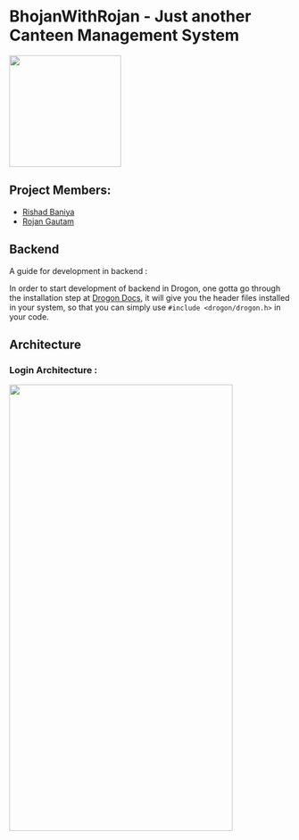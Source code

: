 # BhojanWithRojan - Just another Canteen Management System

<img src="https://user-images.githubusercontent.com/54678051/196235289-0b9ac354-d8bc-4f54-9101-2a789817359c.png" width="200" height="200">

## Project Members:
- [Rishad Baniya](https://github.com/rishadbaniya)
- [Rojan Gautam](https://github.com/this-iskamal)


## Backend

A guide for development in backend :

In order to start development of backend in Drogon, one gotta go through the installation step at [Drogon Docs](https://drogon.docsforge.com/), it will give you the header files installed in your system, so that
you can simply use `#include <drogon/drogon.h>` in your code.


## Architecture 

### Login Architecture : 

<img src="https://user-images.githubusercontent.com/54678051/196230120-035385c2-dfc8-4394-ad1f-327df8639741.png" width="400" height="800">



